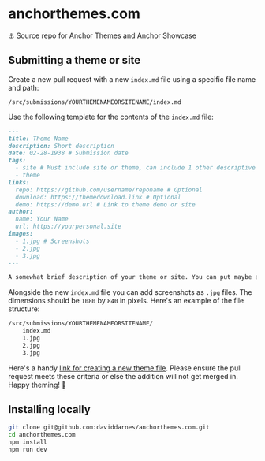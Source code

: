 # anchorthemes.com
⚓️ Source repo for Anchor Themes and Anchor Showcase

## Submitting a theme or site

Create a new pull request with a new `index.md` file using a specific file name and path:

```
/src/submissions/YOURTHEMENAMEORSITENAME/index.md
```

Use the following template for the contents of the `index.md` file:

``` md
---
title: Theme Name
description: Short description
date: 02-28-1938 # Submission date
tags:
  - site # Must include site or theme, can include 1 other descriptive tag (see other submissions for reference)
  - theme
links:
  repo: https://github.com/username/reponame # Optional
  download: https://themedownload.link # Optional
  demo: https://demo.url # Link to theme demo or site
author:
  name: Your Name
  url: https://yourpersonal.site
images:
  - 1.jpg # Screenshots
  - 2.jpg
  - 3.jpg
---

A somewhat brief description of your theme or site. You can put maybe a paragraph or two in here, list some features too if you like
```

Alongside the new `index.md` file you can add screenshots as `.jpg` files. The dimensions should be `1080` by `840` in pixels. Here's an example of the file structure:

``` txt
/src/submissions/YOURTHEMENAMEORSITENAME/
    index.md
    1.jpg
    2.jpg
    3.jpg
```

Here's a handy [link for creating a new theme file](https://github.com/daviddarnes/anchorthemes.com/new/master/src/themes). Please ensure the pull request meets these criteria or else the addition will not get merged in. Happy theming! 🎉

## Installing locally

``` bash
git clone git@github.com:daviddarnes/anchorthemes.com.git
cd anchorthemes.com
npm install
npm run dev
```
